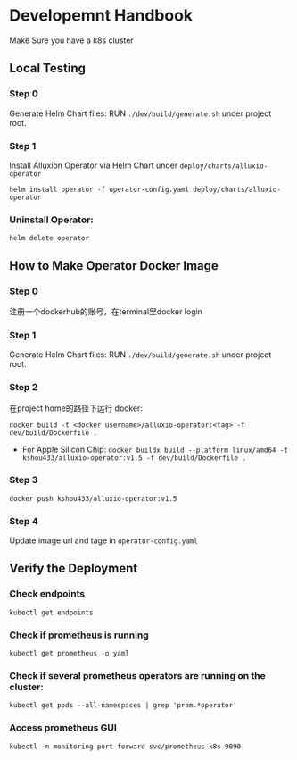 # Developemnt Handbook

Make Sure you have a k8s cluster

## Local Testing

### Step 0
Generate Helm Chart files: RUN ```./dev/build/generate.sh``` under project root.


### Step 1
Install Alluxion Operator via Helm Chart under ```deploy/charts/alluxio-operator```
  ```shell
  helm install operator -f operator-config.yaml deploy/charts/alluxio-operator
  ```

### Uninstall Operator:
  ```shell
  helm delete operator 
  ```


## How to Make Operator Docker Image

### Step 0
注册一个dockerhub的账号，在terminal里docker login

### Step 1
Generate Helm Chart files: RUN ```./dev/build/generate.sh``` under project root.

### Step 2
在project home的路径下运行 docker:
```shell
docker build -t <docker username>/alluxio-operator:<tag> -f dev/build/Dockerfile .
```

* For Apple Silicon Chip:
  ```docker buildx build --platform linux/amd64 -t kshou433/alluxio-operator:v1.5 -f dev/build/Dockerfile .```


### Step 3
```shell
docker push kshou433/alluxio-operator:v1.5
```

### Step 4
Update image url and tage in ```operator-config.yaml```


## Verify the Deployment

### Check endpoints
```kubectl get endpoints```

### Check if prometheus is running
```kubectl get prometheus -o yaml```

### Check if several prometheus operators are running on the cluster:
```kubectl get pods --all-namespaces | grep 'prom.*operator'```

### Access prometheus GUI
```kubectl -n monitoring port-forward svc/prometheus-k8s 9090```
